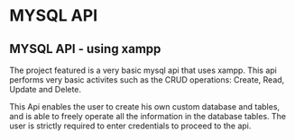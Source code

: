 # MYSQL API
MYSQL API - using xampp
-----------------------
The project featured is a very basic mysql api that uses xampp. This api performs very basic activites such as the CRUD operations:
Create, Read, Update and Delete.

This Api enables the user to create his own custom database and tables, and is able to freely operate all the information in the database tables.
The user is strictly required to enter credentials to proceed to the api.

